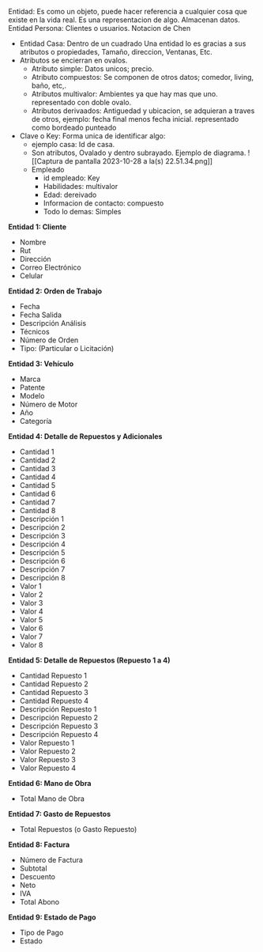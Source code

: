 Entidad: Es como un objeto, puede hacer referencia a cualquier cosa que existe en la vida real. Es una representacion de algo.
Almacenan datos.
Entidad Persona: Clientes o usuarios.
Notacion de Chen
- Entidad Casa: Dentro de un cuadrado
Una entidad lo es gracias a sus atributos o propiedades, Tamaño, direccion, Ventanas, Etc.
- Atributos se encierran en ovalos.
	- Atributo simple: Datos unicos; precio.
	- Atributo compuestos: Se componen de otros datos; comedor, living, baño, etc,.
	- Atributos multivalor: Ambientes ya que hay mas que uno. representado con doble ovalo.
	- Atributos derivaados: Antiguedad y ubicacion, se adquieran a traves de otros, ejemplo: fecha final menos fecha inicial. representado como bordeado punteado
- Clave o Key: Forma unica de identificar algo:
	- ejemplo casa: Id de casa.
	- Son atributos, Ovalado y dentro subrayado.
	Ejemplo de diagrama.
	![[Captura de pantalla 2023-10-28 a la(s) 22.51.34.png]]
	- Empleado
		- id empleado: Key
		- Habilidades: multivalor
		- Edad: dereivado
		- Informacion de contacto: compuesto
		- Todo lo demas: Simples

**Entidad 1: Cliente**

- Nombre
- Rut
- Dirección
- Correo Electrónico
- Celular

**Entidad 2: Orden de Trabajo**

- Fecha
- Fecha Salida
- Descripción Análisis
- Técnicos
- Número de Orden
- Tipo: (Particular o Licitación)

**Entidad 3: Vehículo**

- Marca
- Patente
- Modelo
- Número de Motor
- Año
- Categoría

**Entidad 4: Detalle de Repuestos y Adicionales**

- Cantidad 1
- Cantidad 2
- Cantidad 3
- Cantidad 4
- Cantidad 5
- Cantidad 6
- Cantidad 7
- Cantidad 8
- Descripción 1
- Descripción 2
- Descripción 3
- Descripción 4
- Descripción 5
- Descripción 6
- Descripción 7
- Descripción 8
- Valor 1
- Valor 2
- Valor 3
- Valor 4
- Valor 5
- Valor 6
- Valor 7
- Valor 8

**Entidad 5: Detalle de Repuestos (Repuesto 1 a 4)**

- Cantidad Repuesto 1
- Cantidad Repuesto 2
- Cantidad Repuesto 3
- Cantidad Repuesto 4
- Descripción Repuesto 1
- Descripción Repuesto 2
- Descripción Repuesto 3
- Descripción Repuesto 4
- Valor Repuesto 1
- Valor Repuesto 2
- Valor Repuesto 3
- Valor Repuesto 4

**Entidad 6: Mano de Obra**

- Total Mano de Obra

**Entidad 7: Gasto de Repuestos**

- Total Repuestos (o Gasto Repuesto)

**Entidad 8: Factura**

- Número de Factura
- Subtotal
- Descuento
- Neto
- IVA
- Total Abono

**Entidad 9: Estado de Pago**

- Tipo de Pago
- Estado